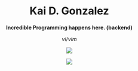 <h1 align="center">Kai D. Gonzalez</h1>

<p align="center"><strong>Incredible Programming happens here. (backend)</strong></p>
<p align="center"><i>vi/vim</i></p>

<p align="center">
  <a>
    <img src="https://skillicons.dev/icons?i=linux,neovim,bsd" />
  </a>
</p>

<div align="center"> 
<img align="center" src="https://media2.giphy.com/media/3oKIPnAiaMCws8nOsE/giphy.gif?cid=ecf05e47iefapuyio1oc7giw4umxi9qv4yxj4pd5al8lhpv2&rid=giphy.gif&ct=g">
</div>
